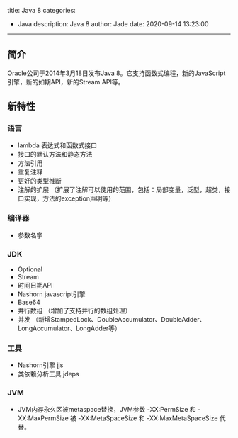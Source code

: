 title: Java 8
categories:
  - Java
description: Java 8
author: Jade
date: 2020-09-14 13:23:00
---

## 简介
Oracle公司于2014年3月18日发布Java 8。它支持函数式编程，新的JavaScript引擎，新的如期API，新的Stream API等。

## 新特性
### 语言
- lambda 表达式和函数式接口
- 接口的默认方法和静态方法
- 方法引用
- 重复注释
- 更好的类型推断
- 注解的扩展 （扩展了注解可以使用的范围，包括：局部变量，泛型，超类，接口实现，方法的exception声明等）

### 编译器
- 参数名字

### JDK
- Optional
- Stream
- 时间日期API
- Nashorn javascript引擎
- Base64
- 并行数组 （增加了支持并行的数组处理）
- 并发 （新增StampedLock、DoubleAccumulator、DoubleAdder、LongAccumulator、LongAdder等）

### 工具
- Nashorn引擎 jjs
- 类依赖分析工具 jdeps

### JVM
- JVM内存永久区被metaspace替换，JVM参数 -XX:PermSize 和 -XX:MaxPermSize 被 -XX:MetaSpaceSize 和 -XX:MaxMetaSpaceSize 代替。

